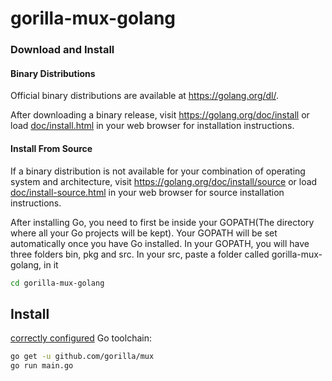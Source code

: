 # gorilla-mux-golang

### Download and Install

#### Binary Distributions

Official binary distributions are available at https://golang.org/dl/.

After downloading a binary release, visit https://golang.org/doc/install
or load [doc/install.html](./doc/install.html) in your web browser for installation
instructions.

#### Install From Source

If a binary distribution is not available for your combination of
operating system and architecture, visit
https://golang.org/doc/install/source or load [doc/install-source.html](./doc/install-source.html)
in your web browser for source installation instructions.

After installing Go, you need to first be inside your GOPATH(The directory where all your Go projects will be kept). Your GOPATH will be set automatically once you have Go installed. In your GOPATH, you will have three folders bin, pkg and src. In your src, paste a folder called gorilla-mux-golang, in it 

```sh
cd gorilla-mux-golang
```

## Install
[correctly configured](https://golang.org/doc/install#testing) Go toolchain:

```sh
go get -u github.com/gorilla/mux
go run main.go
```

